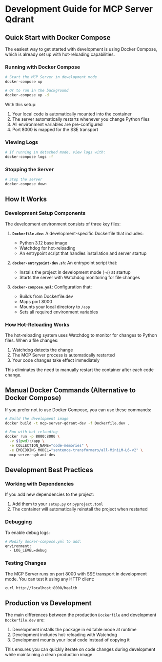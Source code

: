 # Development Guide for MCP Server Qdrant

## Quick Start with Docker Compose

The easiest way to get started with development is using Docker Compose, which is already set up with hot-reloading capabilities.

### Running with Docker Compose

```bash
# Start the MCP Server in development mode
docker-compose up

# Or to run in the background
docker-compose up -d
```

With this setup:
1. Your local code is automatically mounted into the container
2. The server automatically restarts whenever you change Python files
3. All environment variables are pre-configured
4. Port 8000 is mapped for the SSE transport

### Viewing Logs

```bash
# If running in detached mode, view logs with:
docker-compose logs -f
```

### Stopping the Server

```bash
# Stop the server
docker-compose down
```

## How It Works

### Development Setup Components

The development environment consists of three key files:

1. **`Dockerfile.dev`**: A development-specific Dockerfile that includes:
   - Python 3.12 base image
   - Watchdog for hot-reloading
   - An entrypoint script that handles installation and server startup

2. **`docker-entrypoint-dev.sh`**: An entrypoint script that:
   - Installs the project in development mode (`-e`) at startup
   - Starts the server with Watchdog monitoring for file changes

3. **`docker-compose.yml`**: Configuration that:
   - Builds from Dockerfile.dev
   - Maps port 8000
   - Mounts your local directory to `/app`
   - Sets all required environment variables

### How Hot-Reloading Works

The hot-reloading system uses Watchdog to monitor for changes to Python files. When a file changes:

1. Watchdog detects the change
2. The MCP Server process is automatically restarted
3. Your code changes take effect immediately

This eliminates the need to manually restart the container after each code change.

## Manual Docker Commands (Alternative to Docker Compose)

If you prefer not to use Docker Compose, you can use these commands:

```bash
# Build the development image
docker build -t mcp-server-qdrant-dev -f Dockerfile.dev .

# Run with hot-reloading
docker run -p 8000:8000 \
  -v $(pwd):/app \
  -e COLLECTION_NAME="code-memories" \
  -e EMBEDDING_MODEL="sentence-transformers/all-MiniLM-L6-v2" \
  mcp-server-qdrant-dev
```

## Development Best Practices

### Working with Dependencies

If you add new dependencies to the project:

1. Add them to your `setup.py` or `pyproject.toml`
2. The container will automatically reinstall the project when restarted

### Debugging

To enable debug logs:

```bash
# Modify docker-compose.yml to add:
environment:
  - LOG_LEVEL=debug
```

### Testing Changes

The MCP Server runs on port 8000 with SSE transport in development mode. You can test it using any HTTP client:

```bash
curl http://localhost:8000/health
```

## Production vs Development

The main differences between the production `Dockerfile` and development `Dockerfile.dev` are:

1. Development installs the package in editable mode at runtime
2. Development includes hot-reloading with Watchdog
3. Development mounts your local code instead of copying it

This ensures you can quickly iterate on code changes during development while maintaining a clean production image.
